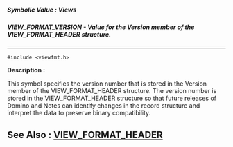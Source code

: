 ##### Symbolic Value : Views
##### VIEW_FORMAT_VERSION - Value for the Version member of the VIEW_FORMAT_HEADER structure.
---
```
#include <viewfmt.h>
```
**Description :**

This symbol specifies the version number that is stored in the Version member 
of the VIEW_FORMAT_HEADER structure.  The version number is stored in the 
VIEW_FORMAT_HEADER structure so that future releases of Domino and Notes can 
identify changes in the record structure and interpret the data to preserve 
binary compatibility.

**See Also :**
[VIEW_FORMAT_HEADER](/domino-c-api-docs/reference/Data/VIEW_FORMAT_HEADER)
---
